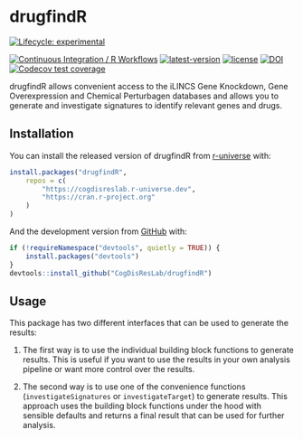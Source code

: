 
<!-- README.md is generated from README.Rmd. Please edit that file -->

# drugfindR

<!-- badges: start -->

[![Lifecycle:
experimental](https://img.shields.io/badge/lifecycle-experimental-orange.svg)](https://lifecycle.r-lib.org/articles/stages.html#experimental)

[![Continuous Integration / R
Workflows](https://github.com/CogDisResLab/drugfindR/actions/workflows/rworkflows.yml/badge.svg)](https://github.com/CogDisResLab/drugfindR/actions/workflows/rworkflows.yml)
[![latest-version](https://img.shields.io/badge/dynamic/json?url=https%3A%2F%2Fcogdisreslab.r-universe.dev%2Fapi%2Fpackages%2FdrugfindR&query=%24.Version&style=flat&label=latest-release&color=orange)](https://github.com/CogDisResLab/drugfindR/releases/latest)
[![license](https://img.shields.io/github/license/CogDisResLab/drugfindR)](https://github.com/CogDisResLab/drugfindR/blob/main/LICENSE)
[![DOI](https://zenodo.org/badge/338354715.svg)](https://zenodo.org/badge/latestdoi/338354715)
[![Codecov test
coverage](https://codecov.io/gh/CogDisResLab/drugfindR/branch/devel/graph/badge.svg)](https://app.codecov.io/gh/CogDisResLab/drugfindR?branch=devel)
<!-- badges: end -->

drugfindR allows convenient access to the iLINCS Gene Knockdown, Gene
Overexpression and Chemical Perturbagen databases and allows you to
generate and investigate signatures to identify relevant genes and
drugs.

## Installation

You can install the released version of drugfindR from
[r-universe](https://cogdisreslab.r-universe.dev/drugfindR) with:

``` r
install.packages("drugfindR",
    repos = c(
        "https://cogdisreslab.r-universe.dev",
        "https://cran.r-project.org"
    )
)
```

And the development version from [GitHub](https://github.com/) with:

``` r
if (!requireNamespace("devtools", quietly = TRUE)) {
    install.packages("devtools")
}
devtools::install_github("CogDisResLab/drugfindR")
```

## Usage

This package has two different interfaces that can be used to generate
the results:

1.  The first way is to use the individual building block functions to
    generate results. This is useful if you want to use the results in
    your own analysis pipeline or want more control over the results.

2.  The second way is to use one of the convenience functions
    (`investigateSignatures` or `investigateTarget`) to generate
    results. This approach uses the building block functions under the
    hood with sensible defaults and returns a final result that can be
    used for further analysis.
